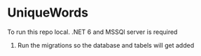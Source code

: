 # UniqueWords

To run this repo local. .NET 6 and MSSQl server is required

1. Run the migrations so the database and tabels will get added
